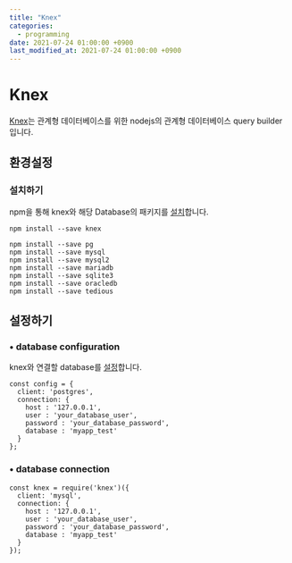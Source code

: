 ```yaml
---
title: "Knex"
categories: 
  - programming
date: 2021-07-24 01:00:00 +0900
last_modified_at: 2021-07-24 01:00:00 +0900
---
```


# Knex
[Knex](https://knexjs.org/)는 관계형 데이터베이스를 위한 nodejs의 관계형 데이터베이스 query builder 입니다.

## 환경설정
### 설치하기
npm을 통해 knex와 해당 Database의 패키지를 [설치](https://knexjs.org/#Installation-node)합니다.
```
npm install --save knex
```
```
npm install --save pg
npm install --save mysql
npm install --save mysql2
npm install --save mariadb
npm install --save sqlite3
npm install --save oracledb
npm install --save tedious
```

## 설정하기
### • database configuration
knex와 연결할 database를 [설정](https://knexjs.org/#Installation-client)합니다.
```
const config = {
  client: 'postgres',
  connection: {
    host : '127.0.0.1',
    user : 'your_database_user',
    password : 'your_database_password',
    database : 'myapp_test'
  }
};
```
### • database connection
```
const knex = require('knex')({
  client: 'mysql',
  connection: {
    host : '127.0.0.1',
    user : 'your_database_user',
    password : 'your_database_password',
    database : 'myapp_test'
  }
});
